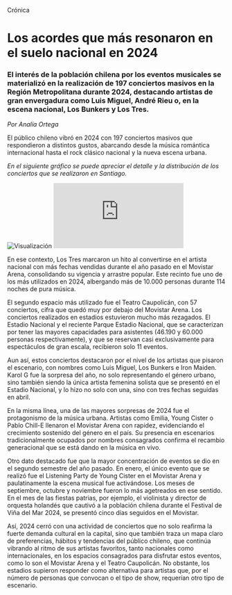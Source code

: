 Crónica

# Los acordes que más resonaron en el suelo nacional en 2024

### El interés de la población chilena por los eventos musicales se materializó en la realización de 197 conciertos masivos en la Región Metropolitana durante 2024, destacando artistas de gran envergadura como Luis Miguel, André Rieu o, en la escena nacional, Los Bunkers y Los Tres.

*Por Analía Ortega*

El público chileno vibró en 2024 con 197 conciertos masivos que respondieron a distintos gustos, abarcando desde la música romántica internacional hasta el rock clásico nacional y la nueva escena urbana.

*En el siguiente gráfico se puede apreciar el detalle y la distribución de los conciertos que se realizaron en Santiago.*

![Visualización](https://github.com/Antoapple/Trabajo.semestre/blob/main/Entrega_03/Ortega_Integrante_03_Conciertos_vis_03/Visualizaci%C3%B3n/vis_03.jpg)
![Visualización](https://github.com/Antoapple/Trabajo.semestre/blob/main/Entrega_03/Ortega_Integrante_03_Conciertos_vis_03/Visualizaci%C3%B3n/vis_03.html)

En ese contexto, Los Tres marcaron un hito al convertirse en el artista nacional con más fechas vendidas durante el año pasado en el Movistar Arena, consolidando su vigencia y arrastre popular. Este recinto fue uno de los más utilizados en 2024, albergando más de 10.000 personas durante 114 noches de pura música.

El segundo espacio más utilizado fue el Teatro Caupolicán, con 57 conciertos, cifra que quedó muy por debajo del Movistar Arena. Los conciertos realizados en estadios estuvieron mucho más rezagados. El Estadio Nacional y el reciente Parque Estadio Nacional, que se caracterizan por tener las mayores capacidades para asistentes (46.190 y 60.000 personas respectivamente), y que se reservan casi exclusivamente para espectáculos de gran escala, recibieron solo 11 eventos.

Aun así, estos conciertos destacaron por el nivel de los artistas que pisaron el escenario, con nombres como Luis Miguel, Los Bunkers e Iron Maiden. Karol G fue la sorpresa del año, no solo representando el género urbano, sino también siendo la única artista femenina solista que se presentó en el Estadio Nacional, y lo hizo no solo con una, sino con tres fechas seguidas en abril.

En la misma línea, una de las mayores sorpresas de 2024 fue el protagonismo de la música urbana. Artistas como Emilia, Young Cister o Pablo Chill-E llenaron el Movistar Arena con rapidez, evidenciando el crecimiento sostenido del género en el país. Su presencia en escenarios tradicionalmente ocupados por nombres consagrados confirma el recambio generacional que se está dando en la música en vivo.

Otro dato destacado fue que la mayor concentración de eventos se dio en el segundo semestre del año pasado. En enero, el único evento que se realizó fue el Listening Party de Young Cister en el Movistar Arena y paulatinamente la escena musical fue activándose. Los meses de septiembre, octubre y noviembre fueron lo más agetreados en ese sentido. En el mes de las fiestas patrias, por ejemplo, el violinista y director de orquesta holandés que cautivó a la población chilena durante el Festival de Viña del Mar 2024, se presentó cinco días seguidos en el Movistar. 

Así, 2024 cerró con una actividad de conciertos que no solo reafirma la fuerte demanda cultural en la capital, sino que también traza un mapa claro de preferencias, hábitos y tendencias del público chileno, que continúa vibrando al ritmo de sus artistas favoritos, tanto nacionales como internacionales, en los espacios consagrados para disfrutar estos eventos, como lo son el Movistar Arena y el Teatro Caupolicán. No obstante, los estadios supieron responder como alternativa para artistas que, por el número de personas que convocan o el tipo de show, requerían otro tipo de escenario.
